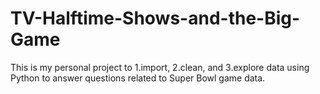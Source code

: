 # TV-Halftime-Shows-and-the-Big-Game
This is my personal project to 1.import, 2.clean, and 3.explore data using Python to answer questions related to Super Bowl game data.

